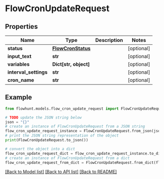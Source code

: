 # FlowCronUpdateRequest


## Properties

Name | Type | Description | Notes
------------ | ------------- | ------------- | -------------
**status** | [**FlowCronStatus**](FlowCronStatus.md) |  | [optional] 
**input_text** | **str** |  | [optional] 
**variables** | **Dict[str, object]** |  | [optional] 
**interval_settings** | **str** |  | [optional] 
**cron_name** | **str** |  | [optional] 

## Example

```python
from flowhunt.models.flow_cron_update_request import FlowCronUpdateRequest

# TODO update the JSON string below
json = "{}"
# create an instance of FlowCronUpdateRequest from a JSON string
flow_cron_update_request_instance = FlowCronUpdateRequest.from_json(json)
# print the JSON string representation of the object
print(FlowCronUpdateRequest.to_json())

# convert the object into a dict
flow_cron_update_request_dict = flow_cron_update_request_instance.to_dict()
# create an instance of FlowCronUpdateRequest from a dict
flow_cron_update_request_from_dict = FlowCronUpdateRequest.from_dict(flow_cron_update_request_dict)
```
[[Back to Model list]](../README.md#documentation-for-models) [[Back to API list]](../README.md#documentation-for-api-endpoints) [[Back to README]](../README.md)


